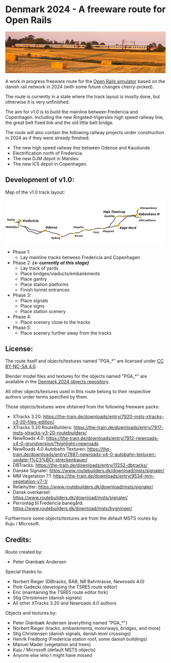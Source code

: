 
# Denmark 2024 - A freeware route for Open Rails

![Denmark 2024](./ROUTES/OR_DK24/DK24_small.png)

A work in progress freeware route for the [Open Rails simulator](https://www.openrails.org/) based on the danish rail network in 2024 (with some future changes cherry-picked).

The route is currently in a state where the track layout is mostly done, but otherwise it is very unfinished.

The aim for v1.0 is to build the mainline between Fredericia and Copenhagen. Including the new Ringsted-Vigerslev high speed railway line, the great belt fixed link and the old little belt bridge.

The route will also contain the following railway projects under construction in 2024 as if they were already finished:
- The new high speed railway line between Odense and Kauslunde.
- Electrification north of Fredericia.
- The new DJM depot in Marslev.
- The new IC5 depot in Copenhagen.

## Development of v1.0:

Map of the v1.0 track layout:

![Denmark 2024 v1.0 Map](./ROUTES/OR_DK24/Map_whitebg.png)

- Phase 1:
	- Lay mainline tracks between Fredericia and Copenhagen
- Phase 2:   **_(<- currently at this stage)_**
	- Lay track of yards
	- Place bridges/viaducts/embankments
	- Place gantry
	- Place station platforms
	- Finish tunnel entrances
- Phase 3:
	- Place signals
	- Place signs
	- Place station scenery
- Phase 4:
	- Place scenery close to the tracks
- Phase 5:
	- Place scenery further away from the tracks


## License:

The route itself and objects/textures named "PGA_\*" are licensed under [CC BY-NC-SA 4.0](https://creativecommons.org/licenses/by-nc-sa/4.0/).

Blender model files and textures for the objects named "PGA_\*" are available in the [Denmark 2024 objects repository](https://github.com/pgroenbaek/openrails-route-dk24-objects).

All other objects/textures used in this route belong to their respective authors under terms specified by them.

Those objects/textures were obtained from the following freeware packs:
- XTracks 3.20: https://the-train.de/downloads/entry/7920-msts-xtracks-v3-20-files-edition/
- XTracks 3.20 RouteBuilders: https://the-train.de/downloads/entry/7917-msts-xtracks-v3-20-routebuilders/
- NewRoads 4.0: https://the-train.de/downloads/entry/7912-newroads-v4-0-grundversion/?highlight=newroads
- NewRoads 4.0 Autobahn Texturen: https://the-train.de/downloads/entry/7887-newroads-v4-0-autobahn-texturen-update-f%C3%BCr-streckenbauer/
- DBTracks: https://the-train.de/downloads/entry/11252-dbtracks/
- Danske Signaler: https://www.routebuilders.dk/download/msts/signaler/
- MM Vegetation 7.1: https://the-train.de/downloads/entry/9534-mm-vegetation-v7-1/
- Relæhytter: https://www.routebuilders.dk/download/msts/signaler/
- Dansk overkørsel: https://www.routebuilders.dk/download/msts/signaler/
- Perrontag til Fredericia banegård: https://www.routebuilders.dk/download/msts/bygninger/

Furthermore some objects/textures are from the default MSTS routes by Kuju / Microsoft.


## Credits:

Route created by:
- Peter Grønbæk Andersen

Special thanks to:
- Norbert Rieger (DBtracks, BAB, NR Bahntrasse, Newroads 4.0)
- Piotr Gadecki (developing the TSRE5 route editor)
- Eric (maintaining the TSRE5 route editor fork)
- Stig Christensen (danish signals)
- All other XTracks 3.20 and Newroads 4.0 authors

Objects and textures by:
- Peter Grønbæk Andersen (everything named "PGA_*")
- Norbert Rieger (tracks, embankments, motorways, bridges, and more)
- Stig Christensen (danish signals, danish level crossings)
- Henrik Fredborg (Fredericia station roof, some danish buildings)
- Manuel Mader (vegetation and trees)
- Kuju / Microsoft (default MSTS objects)
- Anyone else who I might have missed
